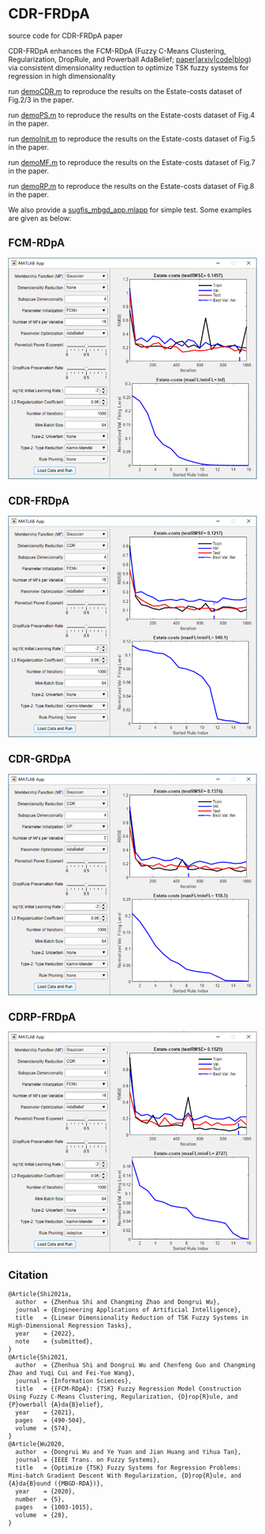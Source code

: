 # CDR-FRDpA
source code for CDR-FRDpA paper

CDR-FRDpA enhances the FCM-RDpA (Fuzzy C-Means Clustering, Regularization, DropRule, and Powerball AdaBelief; [paper](https://authors.elsevier.com/c/1dHuD4ZQE4EJG)|[arxiv](https://arxiv.org/abs/2012.00060)|[code](https://github.com/ZhenhuaShi/FCM-RDpA)|[blog](http://blog.sciencenet.cn/blog-3418535-1260629.html)) via consistent dimensionality reduction to optimize TSK fuzzy systems for regression in high dimensionality

run [demoCDR.m](https://github.com/ZhenhuaShi/CDR-FCM-RDpA/blob/main/demoCDR.m) to reproduce the results on the Estate-costs dataset of Fig.2/3 in the paper.

run [demoPS.m](https://github.com/ZhenhuaShi/CDR-FCM-RDpA/blob/main/demoPS.m) to reproduce the results on the Estate-costs dataset of Fig.4 in the paper.

run [demoInit.m](https://github.com/ZhenhuaShi/CDR-FCM-RDpA/blob/main/demoInit.m) to reproduce the results on the Estate-costs dataset of Fig.5 in the paper.

run [demoMF.m](https://github.com/ZhenhuaShi/CDR-FCM-RDpA/blob/main/demoMF.m) to reproduce the results on the Estate-costs dataset of Fig.7 in the paper.

run [demoRP.m](https://github.com/ZhenhuaShi/CDR-FCM-RDpA/blob/main/demoRP.m) to reproduce the results on the Estate-costs dataset of Fig.8 in the paper.

We also provide a [sugfis_mbgd_app.mlapp](https://github.com/ZhenhuaShi/CDR-FCM-RDpA/blob/main/sugfis_mbgd_app.mlapp) for simple test. Some examples are given as below:

## FCM-RDpA
<div align=center><img src="https://github.com/ZhenhuaShi/CDR-FCM-RDpA/blob/main/FCM-RDpA.PNG"/></div>

## CDR-FRDpA
<div align=center><img src="https://github.com/ZhenhuaShi/CDR-FCM-RDpA/blob/main/CDR-FCM-RDpA.PNG"/></div>

## CDR-GRDpA
<div align=center><img src="https://github.com/ZhenhuaShi/CDR-FCM-RDpA/blob/main/CDR-GP-RDpA.PNG"/></div>

## CDRP-FRDpA
<div align=center><img src="https://github.com/ZhenhuaShi/CDR-FCM-RDpA/blob/main/CDRP-FCM-RDpA.PNG"/></div>

## Citation
```
@Article{Shi2021a,
  author  = {Zhenhua Shi and Changming Zhao and Dongrui Wu},
  journal = {Engineering Applications of Artificial Intelligence},
  title   = {Linear Dimensionality Reduction of TSK Fuzzy Systems in High-Dimensional Regression Tasks},
  year    = {2022},
  note    = {submitted},
}
@Article{Shi2021,
  author  = {Zhenhua Shi and Dongrui Wu and Chenfeng Guo and Changming Zhao and Yuqi Cui and Fei-Yue Wang},
  journal = {Information Sciences},
  title   = {{FCM-RDpA}: {TSK} Fuzzy Regression Model Construction Using Fuzzy C-Means Clustering, Regularization, {D}rop{R}ule, and {P}owerball {A}da{B}elief},
  year    = {2021},
  pages   = {490-504},
  volume  = {574},
}
@Article{Wu2020,
  author  = {Dongrui Wu and Ye Yuan and Jian Huang and Yihua Tan},
  journal = {IEEE Trans. on Fuzzy Systems},
  title   = {Optimize {TSK} Fuzzy Systems for Regression Problems: Mini-batch Gradient Descent With Regularization, {D}rop{R}ule, and {A}da{B}ound ({MBGD-RDA})},
  year    = {2020},
  number  = {5},
  pages   = {1003-1015},
  volume  = {28},
}
```

